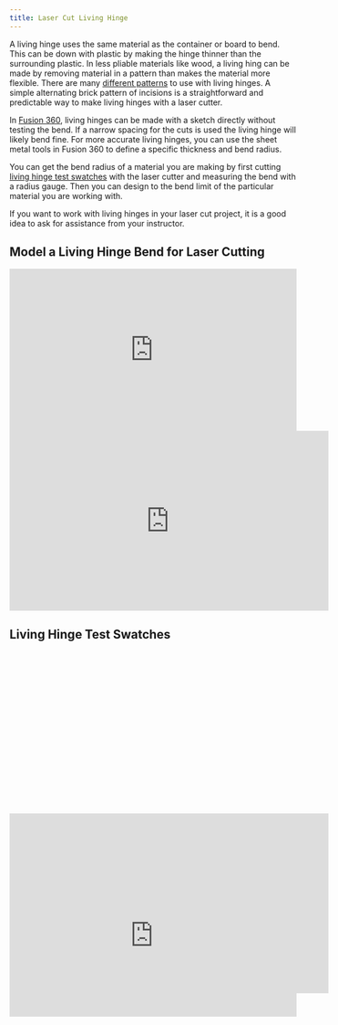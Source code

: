 ```yaml
---
title: Laser Cut Living Hinge
---
```


A living hinge uses the same material as the container or board to bend. This can be down with plastic by making the hinge thinner than the surrounding plastic. In less pliable materials like wood, a living hing can be made by removing material in a pattern than makes the material more flexible. There are many [different patterns](https://www.google.com/search?rlz&q=living+hinge+laser+cut&tbm=isch) to use with living hinges. A simple alternating brick pattern of incisions is a straightforward and predictable way to make living hinges with a laser cutter.

In [Fusion 360](../../3d-modeling/fusion-360/fusion-360.md), living hinges can be made with a sketch directly without testing the bend. If a narrow spacing for the cuts is used the living hinge will likely bend fine. For more accurate living hinges, you can use the sheet metal tools in Fusion 360 to define a specific thickness and bend radius.

You can get the bend radius of a material you are making by first cutting [living hinge test swatches](https://youtu.be/QvcpBnxsQws) with the laser cutter and measuring the bend with a radius gauge. Then you can design to the bend limit of the particular material you are working with.

If you want to work with living hinges in your laser cut project, it is a good idea to ask for assistance from your instructor.

<div class="video-grid">
<div class="video-card">

## Model a Living Hinge Bend for Laser Cutting

<div class="iframe-16-9-container" style="position: relative; width: 100%; height: 0px; padding-top: 56.25%;"><iframe class="youTubeIframe" style="position: absolute; top: 0; bottom: 0; left: 0; width: 100%; height: 100%; border: 0; z-index: 1;" src="https://www.youtube.com/embed/nt-44j15xeI?rel=0" width="560" height="315" frameborder="0" allowfullscreen="allowfullscreen"></iframe></div>
</div>

<iframe width="560" height="315" src="https://www.youtube.com/embed/QvcpBnxsQws?rel=0" title="YouTube video player" frameborder="0" allow="accelerometer; autoplay; clipboard-write; encrypted-media; gyroscope; picture-in-picture; web-share" allowfullscreen></iframe>

<div class="video-card">

## Living Hinge Test Swatches

<div class="iframe-16-9-container" style="position: relative; width: 100%; height: 0px; padding-top: 56.25%;"><iframe class="youTubeIframe" width="560" height="315" src="https://www.youtube.com/embed/QvcpBnxsQws?rel=0" title="YouTube video player" frameborder="0" allow="accelerometer; autoplay; clipboard-write; encrypted-media; gyroscope; picture-in-picture; web-share" allowfullscreen></iframe></div>
</div>

<div class="video-card">

## Export Living Hinge Toolpath

<div class="iframe-16-9-container" style="position: relative; width: 100%; height: 0px; padding-top: 56.25%;"><iframe class="youTubeIframe" style="position: absolute; top: 0; bottom: 0; left: 0; width: 100%; height: 100%; border: 0; z-index: 1;" src="https://www.youtube.com/embed/HjXnGby1H_A?rel=0" width="560" height="315" frameborder="0" allowfullscreen="allowfullscreen"></iframe></div>
</div>

</div>
